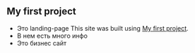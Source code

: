 ## My first project

- Это landing-page This site was built using [My first project](https://isl0mbek.github.io/naf-landing-page/).
- В нем есть много инфо
- Это бизнес сайт
